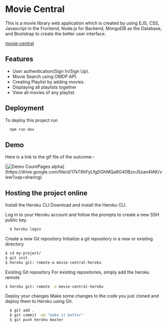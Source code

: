 
# Movie Central

This is a movie library web application which is created by using EJS, CSS, Javascript in the Frontend, Node.js for Backend, MongoDB as the Database, and Bootstrap to create the better user interface.

[movie-central](https://movie-central-heroku.herokuapp.com)

## Features

- User authentication(Sign In/Sign Up).
- Movie Search using OMDP API.
- Creating Playlist by adding movies.
- Displaying all playlists together
- View all movies of any playlist.


## Deployment

To deploy this project run

```bash
  npm run dev
```


## Demo

Here is a link to the gif file of the outcome:-

[![Demo CountPages alpha](https://drive.google.com/file/d/1Au5RVmtD3RhspxIvAVNZZk5kf0V8lq6j/view?usp=sharing.)](https://drive.google.com/file/d/17kT8hFyLfgDGhMQa8G40BznJSzan4IAK/view?usp=sharing)


## Hosting the project online

Install the Heroku CLI
Download and install the Heroku CLI.

Log in to your Heroku account and follow the prompts to create a new SSH public key.

```bash
  $ heroku login
```

Create a new Git repository
Initialize a git repository in a new or existing directory

```bash
$ cd my-project/
$ git init
$ heroku git: remote-a movie-central-heroku
```

Existing Git repository
For existing repositories, simply add the heroku remote
```bash
$ heroku git: remote -a movie-central-heroku
```

Deploy your changes
Make some changes to the code you just cloned and deploy them to Heroku using Git.

```bash
  $ git add .
  $ git commit -am "make it better"
  $ git push heroku master
```


